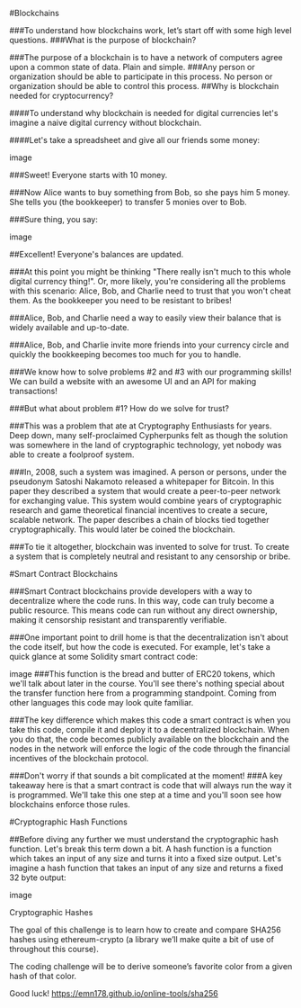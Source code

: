 #Blockchains

###To understand how blockchains work, let’s start off with some high level questions. ###What is the purpose of blockchain?

###The purpose of a blockchain is to have a network of computers agree upon a common state of data. Plain and simple. ###Any person or organization should be able to participate in this process. No person or organization should be able to control this process. ##Why is blockchain needed for cryptocurrency?

####To understand why blockchain is needed for digital currencies let's imagine a naive digital currency without blockchain.

####Let's take a spreadsheet and give all our friends some money:

image

###Sweet! Everyone starts with 10 money.

###Now Alice wants to buy something from Bob, so she pays him 5 money. She tells you (the bookkeeper) to transfer 5 monies over to Bob.

###Sure thing, you say:

image

##Excellent! Everyone's balances are updated.

###At this point you might be thinking "There really isn't much to this whole digital currency thing!". Or, more likely, you're considering all the problems with this scenario:
Alice, Bob, and Charlie need to trust that you won't cheat them. As the bookkeeper you need to be resistant to bribes!

###Alice, Bob, and Charlie need a way to easily view their balance that is widely available and up-to-date.

###Alice, Bob, and Charlie invite more friends into your currency circle and quickly the bookkeeping becomes too much for you to handle.

###We know how to solve problems #2 and #3 with our programming skills! We can build a website with an awesome UI and an API for making transactions!

###But what about problem #1? How do we solve for trust?

###This was a problem that ate at Cryptography Enthusiasts for years. Deep down, many self-proclaimed Cypherpunks felt as though the solution was somewhere in the land of cryptographic technology, yet nobody was able to create a foolproof system.

###In, 2008, such a system was imagined. A person or persons, under the pseudonym Satoshi Nakamoto released a whitepaper for Bitcoin. In this paper they described a system that would create a peer-to-peer network for exchanging value. This system would combine years of cryptographic research and game theoretical financial incentives to create a secure, scalable network. The paper describes a chain of blocks tied together cryptographically. This would later be coined the blockchain.

###To tie it altogether, blockchain was invented to solve for trust. To create a system that is completely neutral and resistant to any censorship or bribe.

#Smart Contract Blockchains

###Smart Contract blockchains provide developers with a way to decentralize where the code runs. In this way, code can truly become a public resource. This means code can run without any direct ownership, making it censorship resistant and transparently verifiable.

###One important point to drill home is that the decentralization isn't about the code itself, but how the code is executed. For example, let's take a quick glance at some Solidity smart contract code:

image ###This function is the bread and butter of ERC20 tokens, which we'll talk about later in the course. You'll see there's nothing special about the transfer function here from a programming standpoint. Coming from other languages this code may look quite familiar.

###The key difference which makes this code a smart contract is when you take this code, compile it and deploy it to a decentralized blockchain. When you do that, the code becomes publicly available on the blockchain and the nodes in the network will enforce the logic of the code through the financial incentives of the blockchain protocol.

###Don't worry if that sounds a bit complicated at the moment! ###A key takeaway here is that a smart contract is code that will always run the way it is programmed. We'll take this one step at a time and you'll soon see how blockchains enforce those rules.

#Cryptographic Hash Functions

##Before diving any further we must understand the cryptographic hash function. Let's break this term down a bit. A hash function is a function which takes an input of any size and turns it into a fixed size output. Let's imagine a hash function that takes an input of any size and returns a fixed 32 byte output:

image

Cryptographic Hashes

The goal of this challenge is to learn how to create and compare SHA256 hashes using ethereum-crypto (a library we’ll make quite a bit of use of throughout this course).

The coding challenge will be to derive someone’s favorite color from a given hash of that color.

Good luck! https://emn178.github.io/online-tools/sha256
